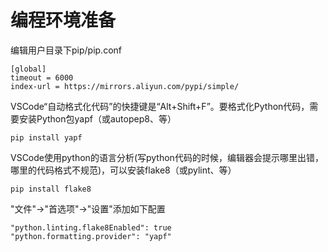 # 编程环境准备

编辑用户目录下pip/pip.conf
```
[global]
timeout = 6000
index-url = https://mirrors.aliyun.com/pypi/simple/
```

VSCode“自动格式化代码”的快捷键是“Alt+Shift+F”。要格式化Python代码，需要安装Python包yapf（或autopep8、等）

`pip install yapf`

VSCode使用python的语言分析(写python代码的时候，编辑器会提示哪里出错，哪里的代码格式不规范)，可以安装flake8（或pylint、等）

`pip install flake8`

"文件"->"首选项"->"设置"添加如下配置
```
"python.linting.flake8Enabled": true
"python.formatting.provider": "yapf"
```